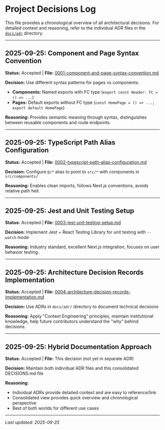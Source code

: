 # Project Decisions Log

This file provides a chronological overview of all architectural decisions. For detailed context and reasoning, refer to the individual ADR files in the [`docs/adr`](./adr/) directory.

---

## 2025-09-25: Component and Page Syntax Convention
**Status:** Accepted | **File:** [0001-component-and-page-syntax-convention.md](./adr/0001-component-and-page-syntax-convention.md)

**Decision:** Use different syntax patterns for pages vs components:
- **Components:** Named exports with FC type (`export const Header: FC = () => ...`)  
- **Pages:** Default exports without FC type (`const HomePage = () => ...; export default HomePage`)

**Reasoning:** Provides semantic meaning through syntax, distinguishes between reusable components and route endpoints.

---

## 2025-09-25: TypeScript Path Alias Configuration  
**Status:** Accepted | **File:** [0002-typescript-path-alias-configuration.md](./adr/0002-typescript-path-alias-configuration.md)

**Decision:** Configure `@/*` alias to point to `src/*` with components in `src/components/`

**Reasoning:** Enables clean imports, follows Next.js conventions, avoids relative path hell.

---

## 2025-09-25: Jest and Unit Testing Setup
**Status:** Accepted | **File:** [0003-jest-unit-testing-setup.md](./adr/0003-jest-unit-testing-setup.md)

**Decision:** Implement Jest + React Testing Library for unit testing with `--watch` mode

**Reasoning:** Industry standard, excellent Next.js integration, focuses on user behavior testing.

---

## 2025-09-25: Architecture Decision Records Implementation
**Status:** Accepted | **File:** [0004-architecture-decision-records-implementation.md](./adr/0004-architecture-decision-records-implementation.md)

**Decision:** Use ADRs in `docs/adr/` directory to document technical decisions

**Reasoning:** Apply "Context Engineering" principles, maintain institutional knowledge, help future contributors understand the "why" behind decisions.

---

## 2025-09-25: Hybrid Documentation Approach
**Status:** Accepted | **File:** This decision (not yet in separate ADR)

**Decision:** Maintain both individual ADR files and this consolidated DECISIONS.md file

**Reasoning:** 
- Individual ADRs provide detailed context and are easy to reference/link
- Consolidated view provides quick overview and chronological perspective
- Best of both worlds for different use cases

---

*Last updated: 2025-09-25*